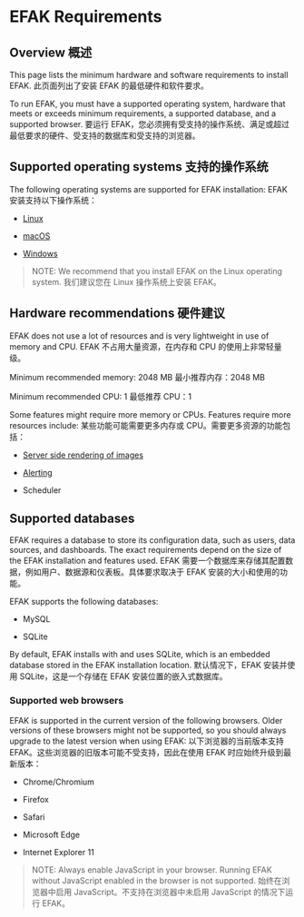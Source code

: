 # EFAK Requirements

## Overview  概述

This page lists the minimum hardware and software requirements to install EFAK.  此页面列出了安装 EFAK 的最低硬件和软件要求。

To run EFAK, you must have a supported operating system, hardware that meets or exceeds minimum requirements, a supported database, and a supported browser.  要运行 EFAK，您必须拥有受支持的操作系统、满足或超过最低要求的硬件、受支持的数据库和受支持的浏览器。

## Supported operating systems  支持的操作系统

The following operating systems are supported for EFAK installation:  EFAK 安装支持以下操作系统：

- [Linux](https://www.kafka-eagle.org/articles/docs/installation/linux-macos.html)

- [macOS](https://www.kafka-eagle.org/articles/docs/installation/linux-macos.html)

- [Windows](https://www.kafka-eagle.org/articles/docs/installation/windows.html)

> NOTE: We recommend that you install EFAK on the Linux operating system.  我们建议您在 Linux 操作系统上安装 EFAK。

## Hardware recommendations  硬件建议

EFAK does not use a lot of resources and is very lightweight in use of memory and CPU.  EFAK 不占用大量资源，在内存和 CPU 的使用上非常轻量级。

Minimum recommended memory: 2048 MB  最小推荐内存：2048 MB

Minimum recommended CPU: 1  最低推荐 CPU：1

Some features might require more memory or CPUs. Features require more resources include:  某些功能可能需要更多内存或 CPU。需要更多资源的功能包括：

- [Server side rendering of images](https://www.kafka-eagle.org/articles/docs/quickstart/metrics.html)

- [Alerting](https://www.kafka-eagle.org/articles/docs/quickstart/alarm.html)

- Scheduler

## Supported databases

EFAK requires a database to store its configuration data, such as users, data sources, and dashboards. The exact requirements depend on the size of the EFAK installation and features used.  EFAK 需要一个数据库来存储其配置数据，例如用户、数据源和仪表板。具体要求取决于 EFAK 安装的大小和使用的功能。

EFAK supports the following databases:

- MySQL

- SQLite

By default, EFAK installs with and uses SQLite, which is an embedded database stored in the EFAK installation location.  默认情况下，EFAK 安装并使用 SQLite，这是一个存储在 EFAK 安装位置的嵌入式数据库。

### Supported web browsers

EFAK is supported in the current version of the following browsers. Older versions of these browsers might not be supported, so you should always upgrade to the latest version when using EFAK:  以下浏览器的当前版本支持 EFAK。这些浏览器的旧版本可能不受支持，因此在使用 EFAK 时应始终升级到最新版本：

- Chrome/Chromium

- Firefox

- Safari

- Microsoft Edge

- Internet Explorer 11

> NOTE: Always enable JavaScript in your browser. Running EFAK without JavaScript enabled in the browser is not supported.  始终在浏览器中启用 JavaScript。不支持在浏览器中未启用 JavaScript 的情况下运行 EFAK。




